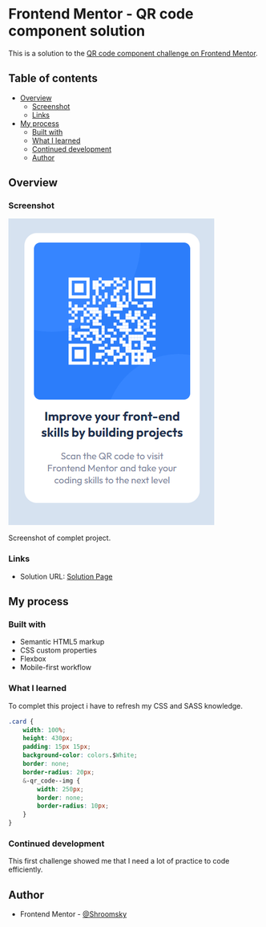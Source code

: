 # Frontend Mentor - QR code component solution

This is a solution to the [QR code component challenge on Frontend Mentor](https://www.frontendmentor.io/challenges/qr-code-component-iux_sIO_H). 

## Table of contents

- [Overview](#overview)
  - [Screenshot](#screenshot)
  - [Links](#links)
- [My process](#my-process)
  - [Built with](#built-with)
  - [What I learned](#what-i-learned)
  - [Continued development](#continued-development)
  - [Author](#author)



## Overview



### Screenshot

![./screenshot.png](./screenshot.png)

Screenshot of complet project.

### Links

- Solution URL: [Solution Page](https://shroomsky.github.io/qr-code-component/)

## My process

### Built with

- Semantic HTML5 markup
- CSS custom properties
- Flexbox
- Mobile-first workflow

### What I learned

To complet this project i have to refresh my CSS and SASS knowledge. 

```css
.card {
	width: 100%;
	height: 430px;
	padding: 15px 15px;
	background-color: colors.$White;
	border: none;
	border-radius: 20px;
	&-qr_code--img {
		width: 250px;
		border: none;
		border-radius: 10px;
	}
}
```


### Continued development

This first challenge showed me that I need a lot of practice to code efficiently. 

## Author

- Frontend Mentor - [@Shroomsky](https://www.frontendmentor.io/profile/Shroomsky)
